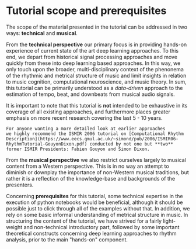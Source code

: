 # Tutorial scope and prerequisites

The scope of the material presented in the tutorial can be addressed in two ways: 
**technical** and **musical**.

From the **technical perspective** our primary focus is in providing hands-on experience
of current state of the art deep learning approaches.
To this end, we depart from historical signal processing approaches and move quickly 
from these into deep learning based approaches. 
In this way, we only touch upon the broader, multi-disciplinary context of the phenonema 
of the rhythmic and metrical structure of music and limit insights in relation to music 
cognition, computational neuroscience, and music theory. In sum, this tutorial can be 
primarily understood as a _data-driven_ approach to the estimation of tempo, beat, and downbeats from musical audio signals. 

It is important to note that this tutorial 
is **not** intended to be exhaustive in its coverage of all existing approaches, 
and furthermore places greater emphasis on more recent research covering the last
5 - 10 years. 

```{tip}
For anyone wanting a more detailed look at earlier approaches
we highly recommend the ISMIR 2006 tutorial on [Computational Rhythm Description](https://www.eecs.qmul.ac.uk/~simond/pub/2006/ISMIR06-RhythmTutorial-GouyonDixon.pdf) conducted by not one but **two**
former ISMIR Presidents: Fabien Gouyon and Simon Dixon.  
```

From the **musical perspective** we also restrict ourselves largely to musical content 
from a Western perspective. This is in no way an attempt to diminish or downplay the 
importance of non-Western musical traditions, but rather it is a reflection of the
knowledge-base and backgrounds of the presenters. 

Concerning **prerequisites** for this tutorial, some technical expertise
in the execution of python notebooks would be beneficial, although
it should be possible just to click through all of the examples
without that. In addition, we rely on some basic informal understanding
of metrical structure in music. In structuring the content of the 
tutorial, we have strived for a fairly light-weight and non-technical
introductory part, followed by some important theoretical constructs
concerning deep learning approaches to rhythm analysis,
prior to the main "hands-on" component. 
